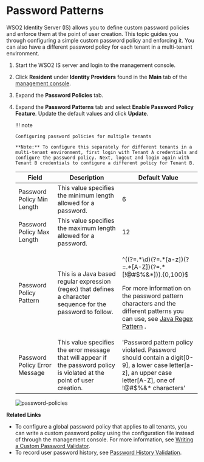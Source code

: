 # Password Patterns

WSO2 Identity Server (IS) allows you to define custom password policies
and enforce them at the point of user creation. This topic guides you
through configuring a simple custom password policy and enforcing it.
You can also have a different password policy for each tenant in a
multi-tenant environment.

1.  Start the WSO2 IS server and login to the management console.
2.  Click **Resident** under **Identity Providers** found in the
    **Main** tab of the [management
    console](../../setup/getting-started-with-the-management-console).
3.  Expand the **Password Policies** tab.
4.  Expand the **Password Patterns** tab and select **Enable Password
    Policy Feature**. Update the default values and click **Update**.

    !!! note
    
        Configuring password policies for multiple tenants
    
        **Note:** To configure this separately for different tenants in a
        multi-tenant environment, first login with Tenant A credentials and
        configure the password policy. Next, logout and login again with
        Tenant B credentials to configure a different policy for Tenant B.
    

    <table>
    <thead>
    <tr class="header">
    <th>Field</th>
    <th>Description</th>
    <th>Default Value</th>
    </tr>
    </thead>
    <tbody>
    <tr class="odd">
    <td>Password Policy Min Length</td>
    <td>This value specifies the minimum length allowed for a password.</td>
    <td>6</td>
    </tr>
    <tr class="even">
    <td>Password Policy Max Length</td>
    <td>This value specifies the maximum length allowed for a password.</td>
    <td>12</td>
    </tr>
    <tr class="odd">
    <td>Password Policy Pattern</td>
    <td>This is a Java based regular expression (regex) that defines a character sequence for the password to follow.</td>
    <td><div class="content-wrapper">
    <p>^((?=.*\d)(?=.*[a-z])(?=.*[A-Z])(?=.*[!@#$%&amp;*])).{0,100}$</p>
    <div>
    <p>For more information on the password pattern characters and the different patterns you can use, see <a href="https://docs.oracle.com/javase/7/docs/api/java/util/regex/Pattern.html">Java Regex Pattern</a> .</p>
    </div>
    </div></td>
    </tr>
    <tr class="even">
    <td>Password Policy Error Message</td>
    <td>This value specifies the error message that will appear if the password policy is violated at the point of user creation.</td>
    <td>'Password pattern policy violated. Password should contain a digit[0-9], a lower case letter[a-z], an upper case letter[A-Z], one of !@#$%&amp;* characters'</td>
    </tr>
    </tbody>
    </table>

    ![password-policies](../../assets/img/using-wso2-identity-server/password-policies.png) 

**Related Links**

-   To configure a global password policy that applies to all tenants,
    you can write a custom password policy using the configuration file
    instead of through the management console. For more information, see
    [Writing a Custom Password
    Validator](../../using-wso2-identity-server/writing-a-custom-password-validator).
-   To record user password history, see [Password History
    Validation](../../using-wso2-identity-server/password-history-validation).
